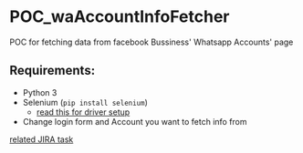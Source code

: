 # POC_waAccountInfoFetcher
POC for fetching data from facebook Bussiness' Whatsapp Accounts' page

## Requirements:
 * Python 3
 * Selenium (`pip install selenium`)
   * [read this for driver setup](https://selenium-python.readthedocs.io/installation.html)
 * Change login form and Account you want to fetch info from

[related JIRA task](https://wavyglobal.atlassian.net/browse/BRA-1989)
